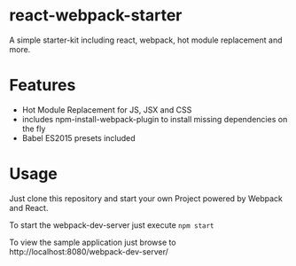 # react-webpack-starter
A simple starter-kit including react, webpack, hot module replacement and more.

Features
========

- Hot Module Replacement for JS, JSX and CSS
- includes npm-install-webpack-plugin to install missing dependencies on the fly
- Babel ES2015 presets included

Usage
=====

Just clone this repository and start your own Project powered by Webpack and React.

To start the webpack-dev-server just execute `npm start`

To view the sample application just browse to http://localhost:8080/webpack-dev-server/
